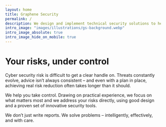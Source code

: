 ```yaml
---
layout: home
title: Graphene Security
permalink: /
description: We design and implement technical security solutions to help you take control of your cyber security risks.
intro_image: "images/illustrations/gs-background.webp"
intro_image_absolute: true
intro_image_hide_on_mobile: true
---
```


# Your risks, under control

Cyber security risk is difficult to get a clear handle on. Threats constantly evolve, advice isn’t always consistent – and even with a plan in place, achieving real risk reduction often takes longer than it should.

We help you take control. Drawing on practical experience, we focus on what matters most and we address your risks directly, using good design and a proven set of innovative security tools.

We don’t just write reports. We solve problems – intelligently, effectively, and with care.